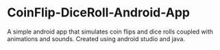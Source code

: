 # CoinFlip-DiceRoll-Android-App
A simple android app that simulates coin flips and dice rolls coupled with animations and sounds.
Created using android studio and java.
